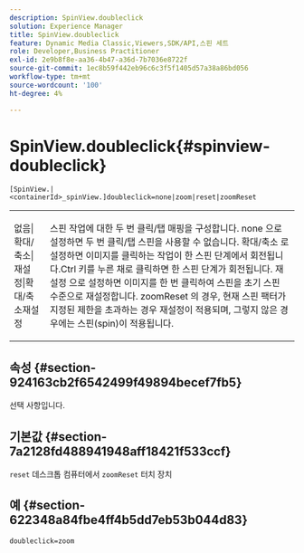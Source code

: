 ```yaml
---
description: SpinView.doubleclick
solution: Experience Manager
title: SpinView.doubleclick
feature: Dynamic Media Classic,Viewers,SDK/API,스핀 세트
role: Developer,Business Practitioner
exl-id: 2e9b8f8e-aa36-4b47-a36d-7b7036e8722f
source-git-commit: 1ec8b59f442eb96c6c3f5f1405d57a38a86bd056
workflow-type: tm+mt
source-wordcount: '100'
ht-degree: 4%

---
```


# SpinView.doubleclick{#spinview-doubleclick}

`[SpinView.|<containerId>_spinView.]doubleclick=none|zoom|reset|zoomReset`

<table id="table_E314540D347D47699C04EB80D20C0721"> 
 <tbody> 
  <tr> 
   <td colname="col1"> <p> <span class="codeph"> 없음|확대/축소|재설정|확대/축소재설정  </span> </p> </td> 
   <td colname="col2"> <p> 스핀 작업에 대한 두 번 클릭/탭 매핑을 구성합니다. <span class="codeph"> none </span> 으로 설정하면 두 번 클릭/탭 스핀을 사용할 수 없습니다. <span class="codeph"> 확대/축소 </span> 로 설정하면 이미지를 클릭하는 작업이 한 스핀 단계에서 회전됩니다.Ctrl 키를 누른 채로 클릭하면 한 스핀 단계가 회전됩니다. <span class="codeph"> 재설정 </span>으로 설정하면 이미지를 한 번 클릭하여 스핀을 초기 스핀 수준으로 재설정합니다. <span class="codeph"> zoomReset </span>의 경우, 현재 스핀 팩터가 지정된 제한을 초과하는 경우 재설정이 적용되며, 그렇지 않은 경우에는 스핀(spin)이 적용됩니다. </p> </td> 
  </tr> 
 </tbody> 
</table>

## 속성 {#section-924163cb2f6542499f49894becef7fb5}

선택 사항입니다.

## 기본값 {#section-7a2128fd488941948aff18421f533ccf}

`reset` 데스크톱 컴퓨터에서 `zoomReset` 터치 장치

## 예 {#section-622348a84fbe4ff4b5dd7eb53b044d83}

`doubleclick=zoom`
